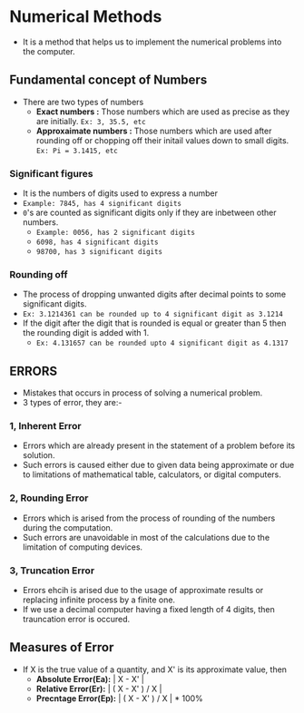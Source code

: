 # Numerical Methods

- It is a method that helps us to implement the numerical problems into the computer.

## Fundamental concept of Numbers

- There are two types of numbers
    - **Exact numbers :** Those numbers which are used as precise as they are initially. `Ex: 3, 35.5, etc`
    - **Approxaimate numbers :** Those numbers which are used after rounding off or chopping off their initail values down to small digits. `Ex: Pi = 3.1415, etc`

### Significant figures

- It is the numbers of digits used to express a number
- `Example: 7845, has 4 significant digits`
- `0`'s are counted as significant digits only if they are inbetween other numbers.
    - `Example: 0056, has 2 significant digits`
    - `6098, has 4 significant digits`
    - `98700, has 3 significant digits`

### Rounding off

- The process of dropping unwanted digits after decimal points to some significant digits.
- `Ex: 3.1214361 can be rounded up to 4 significant digit as 3.1214`
- If the digit after the digit that is rounded is equal or greater than 5 then the rounding digit is added with 1.
    - `Ex: 4.131657 can be rounded upto 4 significant digit as 4.1317`

## ERRORS

- Mistakes that occurs in process of solving a numerical problem.
- 3 types of error, they are:-

### 1, Inherent Error

- Errors which are already present in the statement of a problem before its solution.
- Such errors is caused either due to given data being approximate or due to limitations of mathematical table, calculators, or digital computers.

### 2, Rounding Error

- Errors which is arised from the process of rounding of the numbers during the computation.
- Such errors are unavoidable in most of the calculations due to the limitation of computing devices.

### 3, Truncation Error

- Errors ehcih is arised due to the usage of approximate results or replacing infinite process by a finite one.
- If we use a decimal computer having a fixed length of 4 digits, then trauncation error is occured.

## Measures of Error

- If X is the true value of a quantity, and X' is its approximate value, then
    - **Absolute Error(Ea):** | X - X' |
    - **Relative Error(Er):** | ( X - X' ) / X |
    - **Precntage Error(Ep):** | ( X - X' ) / X | * 100%